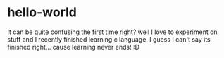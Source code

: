 # hello-world
It can be quite confusing the first time right?
well I love to experiment on stuff and I recently finished learning c language.
I guess I can't say its finished right... cause learning never ends! :D
